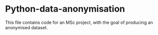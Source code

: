 # Python-data-anonymisation
This file contains code for an MSc project, with the goal of producing an anonymised dataset.
